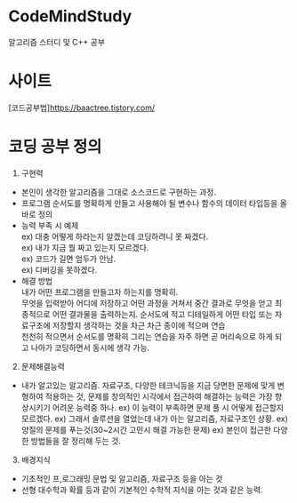 # CodeMindStudy
알고리즘 스터디 및 C++ 공부

# 사이트
[코드공부법]https://baactree.tistory.com/

# 코딩 공부 정의
1. 구현력
- 본인이 생각한 알고리즘을 그대로 소스코드로 구현하는 과정.
- 프로그램 순서도를 명확하게 만들고 사용해야 될 변수나 함수의 데이터 타입등을 올바로 정의
- 능력 부족 시 예제<br>
ex) 대충 어떻게 하라는지 알겠는데 코딩하려니 못 짜겠다.<br>
ex) 내가 지금 뭘 짜고 있는지 모르겠다.<br>
ex) 코드가 길면 엄두가 안남.<br>
ex) 디버깅을 못하겠다. <br>
- 해결 방법<br>
내가 어떤 프로그램을 만들고자 하는지를 명확히.<br>
무엇을 입력받아 어디에 저장하고 어떤 과정을 거쳐서 중간 결과로 무엇을 얻고 최종적으로 어떤 결과물을 출력하는지. 순서도에 적고 디테일하게 어떤 타입 또는 자료구조에 저장할지 생각하는 것을 차근 차근 종이에 적으며 연습 <br>
천천히 적으면서 순서도를 명확히 그리는 연습을 자주 하면 곧 머리속으로 하게 되고 나아가 코딩하면서 동시에 생각 가능.
2. 문제해결능력
- 내가 알고있는 알고리즘. 자료구조, 다양한 테크닉등을 지금 당면한 문제에 맞게 변형하여 적용하는 것, 문제를 창의적인 시각에서 접근하여 해결하는 능력은 가장 향상시키기 어려운 능력중 하나.
ex) 이 능력이 부족하면 문제 풀 시 어떻게 접근할지 모르겠다.
ex) 그래서 솔루션을 열었는데 내가 아는 알고리즘, 자료구조인 상황.
ex) 양질의 문제를 푸는것(30~2시간 고민시 해결 가능한 문제)
ex) 본인이 접근한 다양한 방법들을 잘 정리해 두는 것.
3. 배경지식
- 기초적인 프,로그래밍 문법 및 알고리즘, 자료구조 등을 아는 것
- 선형 대수학과 확률 등과 같이 기본적인 수학적 지식을 아는 것과 같은 능력.

